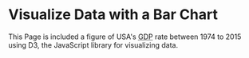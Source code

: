 # Visualize Data with a Bar Chart
This Page is included a figure of USA's <abbr title="gross domestic product">GDP</abbr> rate between 1974 to 2015 using D3, the JavaScript library for visualizing data.